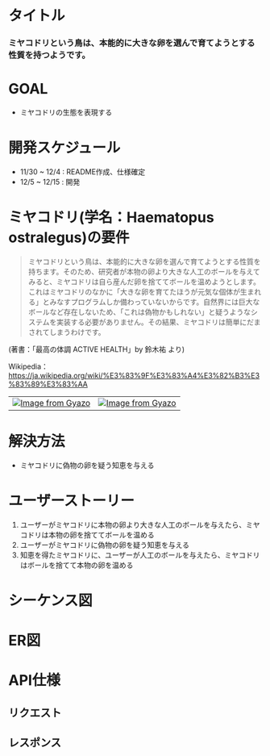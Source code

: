 # タイトル
### ミヤコドリという鳥は、本能的に大きな卵を選んで育てようとする性質を持つようです。

# GOAL
- ミヤコドリの生態を表現する

# 開発スケジュール
- 11/30 ~ 12/4 : README作成、仕様確定
- 12/5 ~ 12/15 : 開発

# ミヤコドリ(学名：Haematopus ostralegus)の要件
> ミヤコドリという鳥は、本能的に大きな卵を選んで育てようとする性質を持ちます。そのため、研究者が本物の卵より大きな人工のボールを与えてみると、ミヤコドリは自ら産んだ卵を捨ててボールを温めようとします。<br>これはミヤコドリのなかに「大きな卵を育てたほうが元気な個体が生まれる」とみなすプログラムしか備わっていないからです。自然界には巨大なボールなど存在しないため、「これは偽物かもしれない」と疑うようなシステムを実装する必要がありません。その結果、ミヤコドリは簡単にだまされてしまうわけです。

(著書：「最高の体調 ACTIVE HEALTH」by 鈴木祐 より)

Wikipedia：https://ja.wikipedia.org/wiki/%E3%83%9F%E3%83%A4%E3%82%B3%E3%83%89%E3%83%AA

|||
|---|---|
|[![Image from Gyazo](https://i.gyazo.com/796a3f8070550194b2d36e185dc77a52.jpg)](https://gyazo.com/796a3f8070550194b2d36e185dc77a52)|[![Image from Gyazo](https://i.gyazo.com/b1eca2c8c174aa1ab3f1a0df7f585978.png)](https://gyazo.com/b1eca2c8c174aa1ab3f1a0df7f585978)|

# 解決方法
- ミヤコドリに偽物の卵を疑う知恵を与える

# ユーザーストーリー
1. ユーザーがミヤコドリに本物の卵より大きな人工のボールを与えたら、ミヤコドリは本物の卵を捨ててボールを温める
1. ユーザーがミヤコドリに偽物の卵を疑う知恵を与える
1. 知恵を得たミヤコドリに、ユーザーが人工のボールを与えたら、ミヤコドリはボールを捨てて本物の卵を温める

# シーケンス図

# ER図

# API仕様
## リクエスト
## レスポンス


